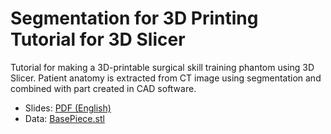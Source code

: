 # Segmentation for 3D Printing Tutorial for 3D Slicer

Tutorial for making a 3D-printable surgical skill training phantom using 3D Slicer. Patient anatomy is extracted from CT image using segmentation and combined with part created in CAD software.

- Slides: [PDF (English)](https://github.com/Slicer/SlicerSegmentationFor3DPrintingTutorial/releases/download/Slicer-5.6/SegmentationFor3DPrinting-Slicer-5.6.pdf)
- Data: [BasePiece.stl](https://raw.githubusercontent.com/Slicer/SlicerSegmentationFor3DPrintingTutorial/main/BasePiece.stl)
